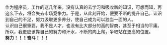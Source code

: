作为程序员，工作的这几年来，没有认真的去学习和吸收新的知识，可想而知，再这么下去，将会失去市场竞争力。于是，从此刻开始，便要不断的提升自己，认识到自己的不足，努力汲取更多养分，使自己成为可以独当一面的人。  
认识自己很重要，我不是人才，也没有比大部分的高的智商，甚至于相当的平庸。所以，我更应该靠自己的努力和汗水，不断的向上爬，争取站在更高的位置。  
**努力！！！奋斗！！！**
